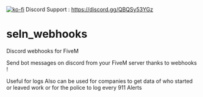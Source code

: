 [![ko-fi](https://ko-fi.com/img/githubbutton_sm.svg)](https://ko-fi.com/D1D44EGNM)
Discord Support : https://discord.gg/QBQSy53YGz

# seln_webhooks
Discord webhooks for FiveM

Send bot messages on discord from your FiveM server thanks to webhooks !

Useful for logs
Also can be used for companies to get data of who started or leaved work or for the police to log every 911 Alerts
